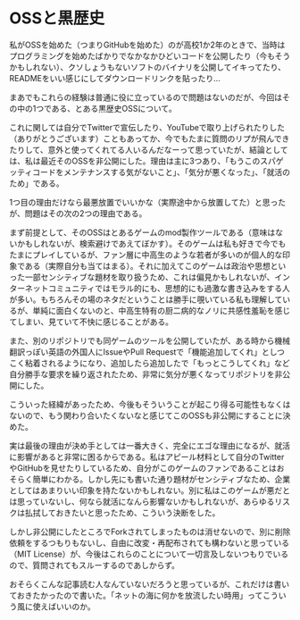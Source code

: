 # OSSと黒歴史

私がOSSを始めた（つまりGitHubを始めた）のが高校1か2年のときで、当時はプログラミングを始めたばかりでなかなかひどいコードを公開したり（今もそうかもしれない）、クソしょうもないソフトのバイナリを公開してイキってたり、READMEをいい感じにしてダウンロードリンクを貼ったり...

まあでもこれらの経験は普通に役に立っているので問題はないのだが、今回はその中の1つである、とある黒歴史OSSについて。

これに関しては自分でTwitterで宣伝したり、YouTubeで取り上げられたりした（ありがとうございます）こともあってか、今でもたまに質問のリプが飛んできたりして、意外と使ってくれてる人いるんだなーって思っていたが、結論としては、私は最近そのOSSを非公開にした。理由は主に3つあり、「もうこのスパゲッティコードをメンテナンスする気がないこと」、「気分が悪くなった」、「就活のため」である。

1つ目の理由だけなら最悪放置でいいかな（実際途中から放置してた）と思ったが、問題はその次の2つの理由である。

まず前提として、そのOSSはとあるゲームのmod製作ツールである（意味はないかもしれないが、検索避けであえてぼかす）。そのゲームは私も好きで今でもたまにプレイしているが、ファン層に中高生のような若者が多いのが個人的な印象である（実際自分も当てはまる）。それに加えてこのゲームは政治や思想といった一部センシティブな題材を取り扱うため、これは偏見かもしれないが、インターネットコミュニティではモラル的にも、思想的にも過激な書き込みをする人が多い。もちろんその場のネタだということは勝手に覗いている私も理解しているが、単純に面白くないのと、中高生特有の厨二病的なノリに共感性羞恥を感じてしまい、見ていて不快に感じることがある。

また、別のリポジトリでも同ゲームのツールを公開していたが、ある時から機械翻訳っぽい英語の外国人にIssueやPull Requestで「機能追加してくれ」としつこく粘着されるようになり、追加したら追加したで「もっとこうしてくれ」など自分勝手な要求を繰り返されたため、非常に気分が悪くなってリポジトリを非公開にした。

こういった経緯があったため、今後もそういうことが起こり得る可能性もなくはないので、もう関わり合いたくないなと感じてこのOSSも非公開にすることに決めた。

実は最後の理由が決め手としては一番大きく、完全にエゴな理由になるが、就活に影響があると非常に困るからである。私はアピール材料として自分のTwitterやGitHubを見せたりしているため、自分がこのゲームのファンであることはおそらく簡単にわかる。しかし先にも書いた通り題材がセンシティブなため、企業としてはあまりいい印象を持たないかもしれない。別に私はこのゲームが悪だとは思っていないし、何なら就活になんら影響ないかもしれないが、あらゆるリスクは払拭しておきたいと思ったため、こういう決断をした。

しかし非公開にしたところでForkされてしまったものは消せないので、別に削除依頼をするつもりもないし、自由に改変・再配布されても構わないと思っている（MIT License）が、今後はこれらのことについて一切言及しないつもりでいるので、質問されてもスルーするのであしからず。

おそらくこんな記事読む人なんていないだろうと思っているが、これだけは書いておきたかったので書いた。「ネットの海に何かを放流したい時用」ってこういう風に使えばいいのか。
